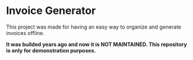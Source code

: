 # Invoice Generator

This project was made for having an easy way to organize and generate invoices offline.

**It was builded years ago and now it is NOT MAINTAINED. This repository is only for demonstration purposes.**
